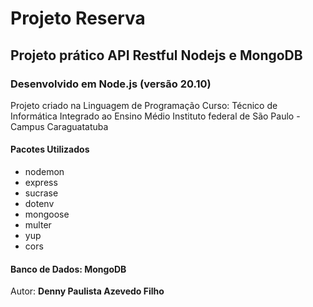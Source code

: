# Projeto Reserva

## Projeto prático API Restful Nodejs e MongoDB

### Desenvolvido em Node.js (versão 20.10)

Projeto criado na Linguagem de Programação
Curso: Técnico de Informática Integrado ao Ensino Médio
Instituto federal de São Paulo - Campus Caraguatatuba

#### Pacotes Utilizados

* nodemon
* express
* sucrase
* dotenv
* mongoose
* multer
* yup
* cors

#### Banco de Dados: MongoDB

Autor: **Denny Paulista Azevedo Filho**
